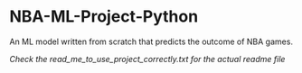 # NBA-ML-Project-Python

An ML model written from scratch that predicts the outcome of NBA games.

*Check the read_me_to_use_project_correctly.txt for the actual readme file*
